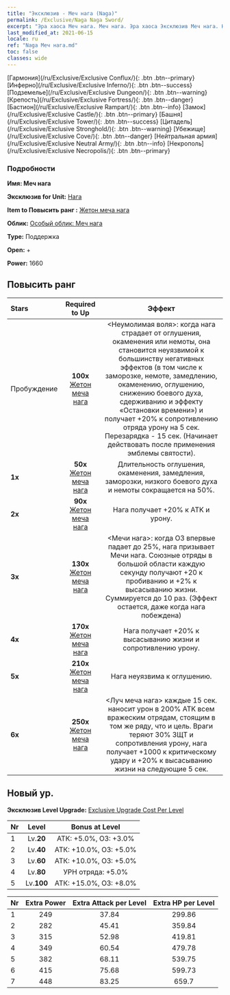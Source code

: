 ```yaml
---
title: "Эксклюзив - Меч нага (Naga)"
permalink: /Exclusive/Naga Naga Sword/
excerpt: "Эра хаоса Меч нага. Меч нага. Эра хаоса Эксклюзив Меч нага. Нага Эксклюзив."
last_modified_at: 2021-06-15
locale: ru
ref: "Naga Меч нага.md"
toc: false
classes: wide
---
```

 [Гармония](/ru/Exclusive/Exclusive Conflux/){: .btn .btn--primary} [Инферно](/ru/Exclusive/Exclusive Inferno/){: .btn .btn--success} [Подземелье](/ru/Exclusive/Exclusive Dungeon/){: .btn .btn--warning} [Крепость](/ru/Exclusive/Exclusive Fortress/){: .btn .btn--danger} [Бастион](/ru/Exclusive/Exclusive Rampart/){: .btn .btn--info} [Замок](/ru/Exclusive/Exclusive Castle/){: .btn .btn--primary} [Башня](/ru/Exclusive/Exclusive Tower/){: .btn .btn--success} [Цитадель](/ru/Exclusive/Exclusive Stronghold/){: .btn .btn--warning} [Убежище](/ru/Exclusive/Exclusive Cove/){: .btn .btn--danger} [Нейтральная армия](/ru/Exclusive/Exclusive Neutral Army/){: .btn .btn--info} [Некрополь](/ru/Exclusive/Exclusive Necropolis/){: .btn .btn--primary} 

### Подробности
 **Имя: Меч нага** 

 **Эксклюзив for Unit:** [Нага](/ru/units/Naga/) 

 **Item to Повысить ранг :** [Жетон меча нага](/ItemsRU/con_987/)

 **Облик:** [Особый облик: Меч нага](/ItemsRU/con_655/)

 **Type:** Поддержка

 **Open:** +

 **Power:** 1660

## Повысить ранг 

  |     Stars    |  Required to Up | Эффект |
  |:-------------|:---------------:|:---------------:|
  |  Пробуждение  | **100x** [Жетон меча нага](/ItemsRU/con_987/) | <Неумолимая воля>: когда нага страдает от оглушения, окаменения или немоты, она становится неуязвимой к большинству негативных эффектов (в том числе к заморозке, немоте, замедлению, окаменению, оглушению, снижению боевого духа, сдерживанию и эффекту «Остановки времени») и получает +20% к сопротивлению отряда урону на 5 сек. Перезарядка - 15 сек. (Начинает действовать после применения эмблемы святости). |
  | **1x** <i class="fas fa-star"/> | **50x** [Жетон меча нага](/ItemsRU/con_987/) | Длительность оглушения, окаменения, замедления, заморозки, низкого боевого духа и немоты сокращается на 50%. |
  | **2x** <i class="fas fa-star"/> | **90x** [Жетон меча нага](/ItemsRU/con_987/) | Нага получает +20% к ATK и урону. |
  | **3x** <i class="fas fa-star"/> | **130x** [Жетон меча нага](/ItemsRU/con_987/) | <Мечи нага>: когда ОЗ впервые падает до 25%, нага призывает Мечи нага. Союзные отряды в большой области каждую секунду получают +20 к пробиванию и +2% к высасыванию жизни. Суммируется до 10 раз. (Эффект остается, даже когда нага побеждена) |
  | **4x** <i class="fas fa-star"/> | **170x** [Жетон меча нага](/ItemsRU/con_987/) | Нага получает +20% к высасыванию жизни и сопротивлению урону. |
  | **5x** <i class="fas fa-star"/> | **210x** [Жетон меча нага](/ItemsRU/con_987/) | Нага неуязвима к оглушению. |
  | **6x** <i class="fas fa-star"/> | **250x** [Жетон меча нага](/ItemsRU/con_987/) | <Луч меча нага> каждые 15 сек. наносит урон в 200% ATK всем вражеским отрядам, стоящим в том же ряду, что и цель. Враги теряют 30% ЗЩТ и сопротивления урону, нага получает +1000 к критическому удару и +20% к высасыванию жизни на следующие 5 сек. |


## Новый ур.
 **Эксклюзив Level Upgrade:** [Exclusive Upgrade Cost Per Level](/Exclusive/ExclusiveUpgradeCostPerLevel/)

  |  Nr  |   Level  | Bonus at Level |
  |:-----|:--------:|:--------------:|
  | 1 | Lv.**20** | АТК: +5.0%, ОЗ: +3.0% |
  | 2 | Lv.**40** | АТК: +10.0%, ОЗ: +5.0% |
  | 3 | Lv.**60** | АТК: +10.0%, ОЗ: +5.0% |
  | 4 | Lv.**80** | УРН отряда: +5.0% |
  | 5 | Lv.**100** | АТК: +15.0%, ОЗ: +8.0% |


  |  Nr  |  Extra Power | Extra Attack per Level | Extra HP per Level |
  |:-----|:--------:|:--------:|:--------:|
  | 1 | 249 | 37.84 | 299.86 |
  | 2 | 282 | 45.41 | 359.84 |
  | 3 | 315 | 52.98 | 419.81 |
  | 4 | 349 | 60.54 | 479.78 |
  | 5 | 382 | 68.11 | 539.75 |
  | 6 | 415 | 75.68 | 599.73 |
  | 7 | 448 | 83.25 | 659.7 |


